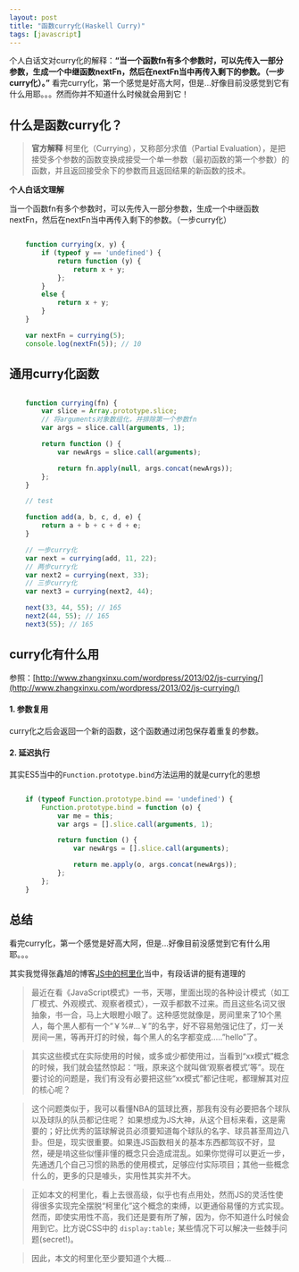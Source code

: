 ```yaml
---
layout: post
title: "函数curry化(Haskell Curry)"
tags: [javascript]
---
```


个人白话文对curry化的解释：**“当一个函数fn有多个参数时，可以先传入一部分参数，生成一个中继函数nextFn，然后在nextFn当中再传入剩下的参数。（一步curry化）。”** 看完curry化，第一个感觉是好高大阿，但是...好像目前没感觉到它有什么用耶。。。然而你并不知道什么时候就会用到它！


## 什么是函数curry化？
>**官方解释**
>柯里化（Currying），又称部分求值（Partial Evaluation），是把接受多个参数的函数变换成接受一个单一参数（最初函数的第一个参数）的函数，并且返回接受余下的参数而且返回结果的新函数的技术。

<!-- more -->

**个人白话文理解**

当一个函数fn有多个参数时，可以先传入一部分参数，生成一个中继函数nextFn，然后在nextFn当中再传入剩下的参数。（一步curry化）
```javascript

    function currying(x, y) {
        if (typeof y == 'undefined') {
            return function (y) {
                return x + y;
            };
        }
        else {
            return x + y;
        }
    }

    var nextFn = currying(5);
    console.log(nextFn(5)); // 10

```

## 通用curry化函数
``` javascript

    function currying(fn) {
        var slice = Array.prototype.slice;
        // 将arguments对象数组化，并排除第一个参数fn
        var args = slice.call(arguments, 1);

        return function () {
            var newArgs = slice.call(arguments);

            return fn.apply(null, args.concat(newArgs));
        };
    }

```
```javascript
    // test

    function add(a, b, c, d, e) {
        return a + b + c + d + e;
    }

    // 一步curry化
    var next = currying(add, 11, 22);
    // 两步curry化
    var next2 = currying(next, 33);
    // 三步curry化
    var next3 = currying(next2, 44);

    next(33, 44, 55); // 165
    next2(44, 55); // 165
    next3(55); // 165

```

## curry化有什么用
参照：[http://www.zhangxinxu.com/wordpress/2013/02/js-currying/](http://www.zhangxinxu.com/wordpress/2013/02/js-currying/)
#### 1. 参数复用
curry化之后会返回一个新的函数，这个函数通过闭包保存着重复的参数。

#### 2. 延迟执行
其实ES5当中的`Function.prototype.bind`方法运用的就是curry化的思想
``` javascript

    if (typeof Function.prototype.bind == 'undefined') {
        Function.prototype.bind = function (o) {
            var me = this;
            var args = [].slice.call(arguments, 1);

            return function () {
                var newArgs = [].slice.call(arguments);

                return me.apply(o, args.concat(newArgs));
            };
        };
    }

```

## 总结
看完curry化，第一个感觉是好高大阿，但是...好像目前没感觉到它有什么用耶。。。

其实我觉得张鑫旭的博客[JS中的柯里化](http://www.zhangxinxu.com/wordpress/2013/02/js-currying/)当中，有段话讲的挺有道理的
>最近在看《JavaScript模式》一书，天哪，里面出现的各种设计模式（如工厂模式、外观模式、观察者模式），一双手都数不过来。而且这些名词又很抽象，书一合，马上大眼瞪小眼了。这种感觉就像是，房间里来了10个黑人，每个黑人都有一个“￥%#…￥”的名字，好不容易勉强记住了，灯一关房间一黑，等再开灯的时候，每个黑人的名字都变成…..”hello”了。

>其实这些模式在实际使用的时候，或多或少都使用过，当看到“xx模式”概念的时候，我们就会猛然惊起：“哦，原来这个就叫做‘观察者模式’等”。现在要讨论的问题是，我们有没有必要把这些“xx模式”都记住呢，都理解其对应的核心呢？

>这个问题类似于，我可以看懂NBA的篮球比赛，那我有没有必要把各个球队以及球队的队员都记住呢？
如果想成为JS大神，从这个目标来看，这是需要的；好比优秀的篮球解说员必须要知道每个球队的名字、球员甚至周边八卦。但是，现实很重要。如果连JS函数相关的基本东西都驾驭不好，显然，硬是啃这些似懂非懂的概念只会造成混乱。如果你觉得可以更近一步，先通透几个自己习惯的熟悉的使用模式，足够应付实际项目；其他一些概念什么的，更多的只是噱头，实用性其实并不大。

>正如本文的柯里化，看上去很高级，似乎也有点用处，然而JS的灵活性使得很多实现完全摆脱“柯里化”这个概念的束缚，以更通俗易懂的方式实现。
然而，即使实用性不高，我们还是要有所了解，因为，你不知道什么时候会用到它。比方说CSS中的 `display:table;` 某些情况下可以解决一些棘手问题(secret!)。

>因此，本文的柯里化至少要知道个大概...
